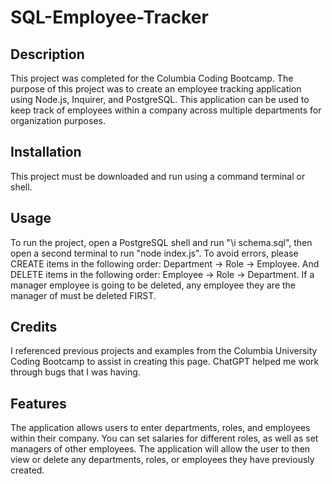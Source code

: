# SQL-Employee-Tracker

## Description

This project was completed for the Columbia Coding Bootcamp. The purpose of this project was to create an employee tracking application using Node.js, Inquirer, and PostgreSQL. This application can be used to keep track of employees within a company across multiple departments for organization purposes.

## Installation

This project must be downloaded and run using a command terminal or shell. 

## Usage

To run the project, open a PostgreSQL shell and run "\i schema.sql", then open a second terminal to run "node index.js". To avoid errors, please CREATE items in the following order: Department -> Role -> Employee. And DELETE items in the following order: Employee -> Role -> Department. If a manager employee is going to be deleted, any employee they are the manager of must be deleted FIRST.

## Credits

I referenced previous projects and examples from the Columbia University Coding Bootcamp to assist in creating this page. ChatGPT helped me work through bugs that I was having. 

## Features

The application allows users to enter departments, roles, and employees within their company. You can set salaries for different roles, as well as set managers of other employees. The application will allow the user to then view or delete any departments, roles, or employees they have previously created.
